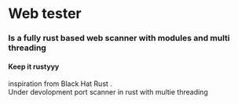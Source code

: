 <h1> Web tester</h1>
<h3> Is a fully rust based web scanner with modules and multi threading </h3>
<h4> Keep  it rustyyy </h4>
inspiration from Black Hat Rust . <br>
Under devolopment port scanner in rust with multie threading <br>
